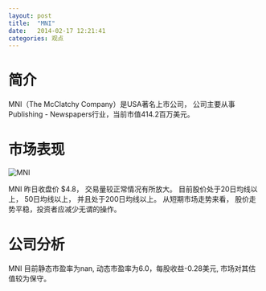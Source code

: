 ```yaml
---
layout: post
title:  "MNI"
date:   2014-02-17 12:21:41
categories: 观点
---
```


# 简介
MNI（The McClatchy Company）是USA著名上市公司，
公司主要从事Publishing - Newspapers行业，当前市值414.2百万美元。

# 市场表现

![MNI](http://finviz.com/chart.ashx?t=MNI&ty=c&ta=1&p=d&s=l)

MNI 昨日收盘价 $4.8，
交易量较正常情况有所放大。
目前股价处于20日均线以上，
50日均线以上，
并且处于200日均线以上。
从短期市场走势来看，
股价走势平稳，投资者应减少无谓的操作。

# 公司分析
MNI 目前静态市盈率为nan, 动态市盈率为6.0，每股收益-0.28美元,
市场对其估值较为保守。
